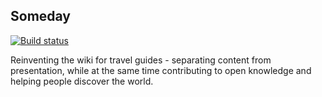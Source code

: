 ## Someday
[![Build status](https://travis-ci.org/jdlrobson/someday.svg?branch=master&r=1)](https://travis-ci.org/jdlrobson/someday)

Reinventing the wiki for travel guides - separating content from presentation, while at the same time contributing to open knowledge and helping people discover the world.

